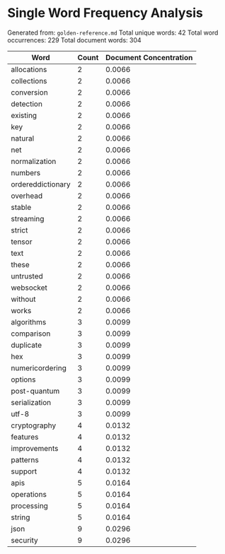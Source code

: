 # Single Word Frequency Analysis

Generated from: `golden-reference.md`
Total unique words: 42
Total word occurrences: 229
Total document words: 304

| Word | Count | Document Concentration |
|------|-------|------------------------|
| allocations | 2 | 0.0066 |
| collections | 2 | 0.0066 |
| conversion | 2 | 0.0066 |
| detection | 2 | 0.0066 |
| existing | 2 | 0.0066 |
| key | 2 | 0.0066 |
| natural | 2 | 0.0066 |
| net | 2 | 0.0066 |
| normalization | 2 | 0.0066 |
| numbers | 2 | 0.0066 |
| ordereddictionary | 2 | 0.0066 |
| overhead | 2 | 0.0066 |
| stable | 2 | 0.0066 |
| streaming | 2 | 0.0066 |
| strict | 2 | 0.0066 |
| tensor | 2 | 0.0066 |
| text | 2 | 0.0066 |
| these | 2 | 0.0066 |
| untrusted | 2 | 0.0066 |
| websocket | 2 | 0.0066 |
| without | 2 | 0.0066 |
| works | 2 | 0.0066 |
| algorithms | 3 | 0.0099 |
| comparison | 3 | 0.0099 |
| duplicate | 3 | 0.0099 |
| hex | 3 | 0.0099 |
| numericordering | 3 | 0.0099 |
| options | 3 | 0.0099 |
| post-quantum | 3 | 0.0099 |
| serialization | 3 | 0.0099 |
| utf-8 | 3 | 0.0099 |
| cryptography | 4 | 0.0132 |
| features | 4 | 0.0132 |
| improvements | 4 | 0.0132 |
| patterns | 4 | 0.0132 |
| support | 4 | 0.0132 |
| apis | 5 | 0.0164 |
| operations | 5 | 0.0164 |
| processing | 5 | 0.0164 |
| string | 5 | 0.0164 |
| json | 9 | 0.0296 |
| security | 9 | 0.0296 |
